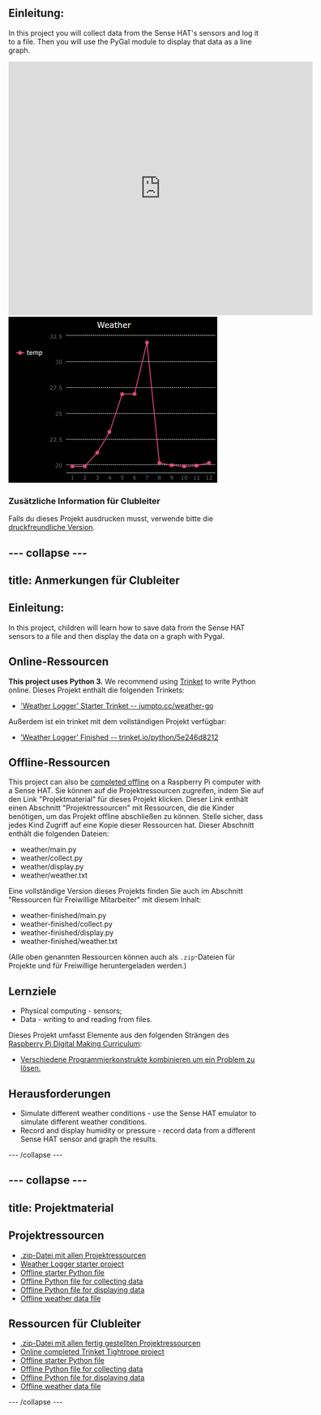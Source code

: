 ## Einleitung:

In this project you will collect data from the Sense HAT's sensors and log it to a file. Then you will use the PyGal module to display that data as a line graph.

<div class="trinket">
  <iframe src="https://trinket.io/embed/python/5e246d8212?outputOnly=true&start=result" width="600" height="500" frameborder="0" marginwidth="0" marginheight="0" allowfullscreen mark="crwd-mark">
</iframe> <img src="images/weather-final.png" />
</div>

### Zusätzliche Information für Clubleiter

Falls du dieses Projekt ausdrucken musst, verwende bitte die [druckfreundliche Version](https://projects.raspberrypi.org/en/projects/weather-logger/print).

## \--- collapse \---

## title: Anmerkungen für Clubleiter

## Einleitung:

In this project, children will learn how to save data from the Sense HAT sensors to a file and then display the data on a graph with Pygal.

## Online-Ressourcen

**This project uses Python 3.** We recommend using [Trinket](https://trinket.io/) to write Python online. Dieses Projekt enthält die folgenden Trinkets:

* ['Weather Logger' Starter Trinket -- jumpto.cc/weather-go](http://jumpto.cc/weather-go)

Außerdem ist ein trinket mit dem vollständigen Projekt verfügbar:

* [‘Weather Logger’ Finished -- trinket.io/python/5e246d8212](https://trinket.io/python/5e246d8212)

## Offline-Ressourcen

This project can also be [completed offline](https://www.codeclubprojects.org/en-GB/resources/physical-sense-hat/) on a Raspberry Pi computer with a Sense HAT. Sie können auf die Projektressourcen zugreifen, indem Sie auf den Link "Projektmaterial" für dieses Projekt klicken. Dieser Link enthält einen Abschnitt "Projektressourcen" mit Ressourcen, die die Kinder benötigen, um das Projekt offline abschließen zu können. Stelle sicher, dass jedes Kind Zugriff auf eine Kopie dieser Ressourcen hat. Dieser Abschnitt enthält die folgenden Dateien:

* weather/main.py
* weather/collect.py
* weather/display.py
* weather/weather.txt

Eine vollständige Version dieses Projekts finden Sie auch im Abschnitt "Ressourcen für Freiwillige Mitarbeiter" mit diesem Inhalt:

* weather-finished/main.py
* weather-finished/collect.py
* weather-finished/display.py
* weather-finished/weather.txt

(Alle oben genannten Ressourcen können auch als `.zip`-Dateien für Projekte und für Freiwillige heruntergeladen werden.)

## Lernziele

* Physical computing - sensors;
* Data - writing to and reading from files.

Dieses Projekt umfasst Elemente aus den folgenden Strängen des [Raspberry Pi Digital Making Curriculum](http://rpf.io/curriculum):

* [Verschiedene Programmierkonstrukte kombinieren um ein Problem zu lösen.](https://www.raspberrypi.org/curriculum/programming/builder)

## Herausforderungen

* Simulate different weather conditions - use the Sense HAT emulator to simulate different weather conditions. 
* Record and display humidity or pressure - record data from a different Sense HAT sensor and graph the results. 

\--- /collapse \---

## \--- collapse \---

## title: Projektmaterial

## Projektressourcen

* [.zip-Datei mit allen Projektressourcen](resources/weather-logger-project-resources.zip)
* [Weather Logger starter project](http://jumpto.cc/weather-go)
* [Offline starter Python file](resources/weather-logger-main.py)
* [Offline Python file for collecting data](resources/weather-logger-collect.py)
* [Offline Python file for displaying data](resources/weather-logger-display.py)
* [Offline weather data file](resources/weather--loggerweather.txt)

## Ressourcen für Clubleiter

* [.zip-Datei mit allen fertig gestellten Projektressourcen](resources/weather-logger-volunteer-resources.zip)
* [Online completed Trinket Tightrope project](https://trinket.io/python/5e246d8212)
* [Offline starter Python file](resources/weather-logger-finished-main.py)
* [Offline Python file for collecting data](resources/weather-logger-finished-collect.py)
* [Offline Python file for displaying data](resources/weather-logger-finished-display.py)
* [Offline weather data file](resources/weather-logger-finished-weather.txt)

\--- /collapse \---